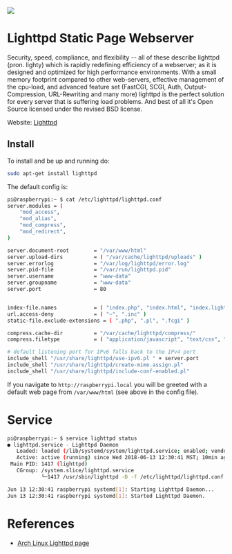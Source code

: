 ![](pics/pi-hole-logo.png)

# Lighttpd Static Page Webserver

Security, speed, compliance, and flexibility -- all of these describe lighttpd (pron. lighty) which is rapidly redefining efficiency of a webserver; as it is designed and optimized for high performance environments. With a small memory footprint compared to other web-servers, effective management of the cpu-load, and advanced feature set (FastCGI, SCGI, Auth, Output-Compression, URL-Rewriting and many more) lighttpd is the perfect solution for every server that is suffering load problems. And best of all it's Open Source licensed under the revised BSD license.

Website: [Lighttpd](https://www.lighttpd.net/)

## Install

To install and be up and running do:

```bash
sudo apt-get install lighttpd
```

The default config is:

```bash
pi@raspberrypi:~ $ cat /etc/lighttpd/lighttpd.conf
server.modules = (
	"mod_access",
	"mod_alias",
	"mod_compress",
 	"mod_redirect",
)

server.document-root        = "/var/www/html"
server.upload-dirs          = ( "/var/cache/lighttpd/uploads" )
server.errorlog             = "/var/log/lighttpd/error.log"
server.pid-file             = "/var/run/lighttpd.pid"
server.username             = "www-data"
server.groupname            = "www-data"
server.port                 = 80


index-file.names            = ( "index.php", "index.html", "index.lighttpd.html" )
url.access-deny             = ( "~", ".inc" )
static-file.exclude-extensions = ( ".php", ".pl", ".fcgi" )

compress.cache-dir          = "/var/cache/lighttpd/compress/"
compress.filetype           = ( "application/javascript", "text/css", "text/html", "text/plain" )

# default listening port for IPv6 falls back to the IPv4 port
include_shell "/usr/share/lighttpd/use-ipv6.pl " + server.port
include_shell "/usr/share/lighttpd/create-mime.assign.pl"
include_shell "/usr/share/lighttpd/include-conf-enabled.pl"
```

If you navigate to `http://raspberrypi.local` you will be greeted with a default
web page from `/var/www/html` (see above in the config file).

# Service

```bash
pi@raspberrypi:~ $ service lighttpd status
● lighttpd.service - Lighttpd Daemon
   Loaded: loaded (/lib/systemd/system/lighttpd.service; enabled; vendor preset:
   Active: active (running) since Wed 2018-06-13 12:30:41 MST; 10min ago
 Main PID: 1417 (lighttpd)
   CGroup: /system.slice/lighttpd.service
           └─1417 /usr/sbin/lighttpd -D -f /etc/lighttpd/lighttpd.conf

Jun 13 12:30:41 raspberrypi systemd[1]: Starting Lighttpd Daemon...
Jun 13 12:30:41 raspberrypi systemd[1]: Started Lighttpd Daemon.
```

# References

- [Arch Linux Lighttpd page](https://wiki.archlinux.org/index.php/lighttpd)
